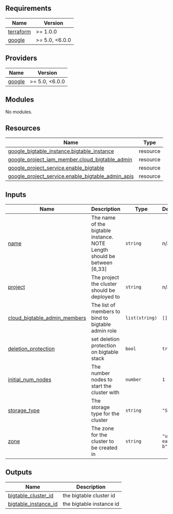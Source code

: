 <!-- BEGIN_TF_DOCS -->
## Requirements

| Name | Version |
|------|---------|
| <a name="requirement_terraform"></a> [terraform](#requirement\_terraform) | >= 1.0.0 |
| <a name="requirement_google"></a> [google](#requirement\_google) | >= 5.0, <6.0.0 |

## Providers

| Name | Version |
|------|---------|
| <a name="provider_google"></a> [google](#provider\_google) | >= 5.0, <6.0.0 |

## Modules

No modules.

## Resources

| Name | Type |
|------|------|
| [google_bigtable_instance.bigtable_instance](https://registry.terraform.io/providers/hashicorp/google/latest/docs/resources/bigtable_instance) | resource |
| [google_project_iam_member.cloud_bigtable_admin](https://registry.terraform.io/providers/hashicorp/google/latest/docs/resources/project_iam_member) | resource |
| [google_project_service.enable_bigtable](https://registry.terraform.io/providers/hashicorp/google/latest/docs/resources/project_service) | resource |
| [google_project_service.enable_bigtable_admin_apis](https://registry.terraform.io/providers/hashicorp/google/latest/docs/resources/project_service) | resource |

## Inputs

| Name | Description | Type | Default | Required |
|------|-------------|------|---------|:--------:|
| <a name="input_name"></a> [name](#input\_name) | The name of the bigtable instance. NOTE Length should be between [6,33] | `string` | n/a | yes |
| <a name="input_project"></a> [project](#input\_project) | The project the cluster should be deployed to | `string` | n/a | yes |
| <a name="input_cloud_bigtable_admin_members"></a> [cloud\_bigtable\_admin\_members](#input\_cloud\_bigtable\_admin\_members) | The list of members to bind to bigtable admin role | `list(string)` | `[]` | no |
| <a name="input_deletion_protection"></a> [deletion\_protection](#input\_deletion\_protection) | set deletion protection on bigtable stack | `bool` | `true` | no |
| <a name="input_initial_num_nodes"></a> [initial\_num\_nodes](#input\_initial\_num\_nodes) | The number nodes to start the cluster with | `number` | `1` | no |
| <a name="input_storage_type"></a> [storage\_type](#input\_storage\_type) | The storage type for the cluster | `string` | `"SSD"` | no |
| <a name="input_zone"></a> [zone](#input\_zone) | The zone for the cluster to be created in | `string` | `"us-east1-b"` | no |

## Outputs

| Name | Description |
|------|-------------|
| <a name="output_bigtable_cluster_id"></a> [bigtable\_cluster\_id](#output\_bigtable\_cluster\_id) | the bigtable cluster id |
| <a name="output_bigtable_instance_id"></a> [bigtable\_instance\_id](#output\_bigtable\_instance\_id) | the bigtable instance id |
<!-- END_TF_DOCS -->